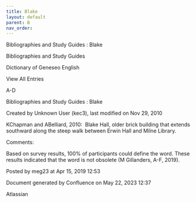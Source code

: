 ```yaml
---
title: Blake
layout: default
parent: B
nav_order:
---
```


Bibliographies and Study Guides : Blake

Bibliographies and Study Guides

Dictionary of Geneseo English

View All Entries

A-D

Bibliographies and Study Guides : Blake

Created by  Unknown User (kec3), last modified on Nov 29, 2010

KChapman and ABelliard, 2010:  Blake Hall, older brick building that extends southward along the steep walk between Erwin Hall and Milne Library.

Comments:

Based on survey results, 100% of participants could define the word. These results indicated that the word is not obsolete (M Gillanders, A-F, 2019).

Posted by meg23 at Apr 15, 2019 12:53

Document generated by Confluence on May 22, 2023 12:37

Atlassian
